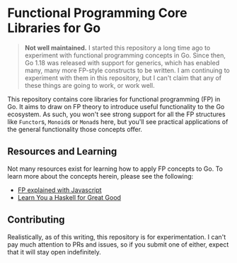 # Functional Programming Core Libraries for Go

>**Not well maintained.** I started this repository a long time ago to experiment with functional programming concepts in Go. Since then, Go 1.18 was released with support for generics, which has enabled many, many more FP-style constructs to be written. I am continuing to experiment with them in this repository, but I can't claim that any of these things are going to work, or work well.

This repository contains core libraries for functional programming (FP) in Go. It aims to draw on FP theory to introduce useful functionality to the Go ecosystem. As such, you won't see strong support for all the FP structures like `Functor`s, `Monoid`s or `Monad`s here, but you'll see practical applications of the general functionality those concepts offer.

## Resources and Learning

Not many resources exist for learning how to apply FP concepts to Go. To learn more about the concepts herein, please see the following:

- [FP explained with Javascript](https://github.com/hemanth/functional-programming-jargon)
- [Learn You a Haskell for Great Good](http://learnyouahaskell.com/)

## Contributing

Realistically, as of this writing, this repository is for experimentation. I can't pay much attention to PRs and issues, so if you submit one of either, expect that it will stay open indefinitely.
